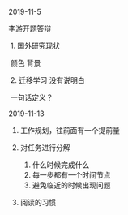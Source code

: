 



2019-11-5 

李游开题答辩

​	1. 国外研究现状

​	 	颜色 背景

​	2. 迁移学习 没有说明白

​		一句话定义？





2019-11-13

1. 工作规划，往前面有一个提前量

2. 对任务进行分解

   1. 什么时候完成什么
   2. 每一步都有一个时间节点
   3. 避免临近的时候出现问题

3. 阅读的习惯

   

